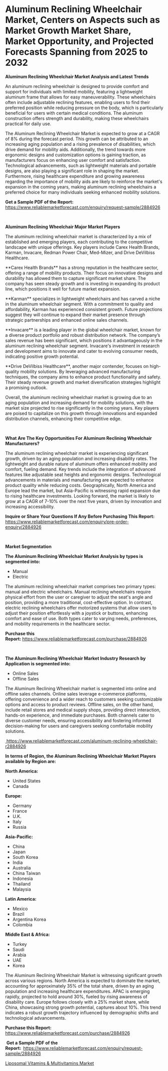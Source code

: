 <p><h1>Aluminum Reclining Wheelchair Market, Centers on Aspects such as Market Growth Market Share, Market Opportunity, and Projected Forecasts Spanning from 2025 to 2032</h1></p><p><strong>Aluminum Reclining Wheelchair Market Analysis and Latest Trends</strong></p>
<p><p>An aluminum reclining wheelchair is designed to provide comfort and support for individuals with limited mobility, featuring a lightweight aluminum frame that allows for easy maneuverability. These wheelchairs often include adjustable reclining features, enabling users to find their preferred position while reducing pressure on the body, which is particularly beneficial for users with certain medical conditions. The aluminum construction offers strength and durability, making these wheelchairs practical for daily use.</p><p>The Aluminum Reclining Wheelchair Market is expected to grow at a CAGR of 8% during the forecast period. This growth can be attributed to an increasing aging population and a rising prevalence of disabilities, which drive demand for mobility aids. Additionally, the trend towards more ergonomic designs and customization options is gaining traction, as manufacturers focus on enhancing user comfort and satisfaction. Technological advancements, such as lightweight materials and portable designs, are also playing a significant role in shaping the market. Furthermore, rising healthcare expenditure and growing awareness regarding the importance of mobility aids are likely to reinforce the market's expansion in the coming years, making aluminum reclining wheelchairs a preferred choice for many individuals seeking enhanced mobility solutions.</p></p>
<p><strong>Get a Sample PDF of the Report:&nbsp;</strong> <a href="https://www.reliablemarketforecast.com/enquiry/request-sample/2884926?utm_campaign=3370&utm_medium=2&utm_source=Github&utm_content=ia&utm_term=13032025&utm_id=aluminum-reclining-wheelchair">https://www.reliablemarketforecast.com/enquiry/request-sample/2884926</a></p>
<p>&nbsp;</p>
<p><strong>Aluminum Reclining Wheelchair Major Market Players</strong></p>
<p><p>The aluminum reclining wheelchair market is characterized by a mix of established and emerging players, each contributing to the competitive landscape with unique offerings. Key players include Carex Health Brands, Karman, Invacare, Redman Power Chair, Med-Mizer, and Drive DeVilbiss Healthcare.</p><p>**Carex Health Brands** has a strong reputation in the healthcare sector, offering a range of mobility products. Their focus on innovative designs and durability has allowed them to capture significant market share. The company has seen steady growth and is investing in expanding its product line, which positions it well for future market expansion.</p><p>**Karman** specializes in lightweight wheelchairs and has carved a niche in the aluminum wheelchair segment. With a commitment to quality and affordability, Karman has experienced consistent growth. Future projections suggest they will continue to expand their market presence through strategic partnerships and enhanced online sales channels.</p><p>**Invacare** is a leading player in the global wheelchair market, known for a diverse product portfolio and robust distribution network. The company’s sales revenue has been significant, which positions it advantageously in the aluminum reclining wheelchair segment. Invacare's investment in research and development aims to innovate and cater to evolving consumer needs, indicating positive growth potential.</p><p>**Drive DeVilbiss Healthcare**, another major contender, focuses on high-quality mobility solutions. By leveraging advanced manufacturing techniques, the company aims to enhance product functionality and safety. Their steady revenue growth and market diversification strategies highlight a promising outlook.</p><p>Overall, the aluminum reclining wheelchair market is growing due to an aging population and increasing demand for mobility solutions, with the market size projected to rise significantly in the coming years. Key players are poised to capitalize on this growth through innovations and expanded distribution channels, enhancing their competitive edge.</p></p>
<p>&nbsp;</p>
<p><strong>What Are The Key Opportunities For Aluminum Reclining Wheelchair Manufacturers?</strong></p>
<p><p>The aluminum reclining wheelchair market is experiencing significant growth, driven by an aging population and increasing disability rates. The lightweight and durable nature of aluminum offers enhanced mobility and comfort, fueling demand. Key trends include the integration of advanced features like adjustable seat heights and ergonomic designs. Technological advancements in materials and manufacturing are expected to enhance product quality while reducing costs. Geographically, North America and Europe lead the market, but Asia-Pacific is witnessing rapid expansion due to rising healthcare investments. Looking forward, the market is likely to grow at a CAGR of 7-10% over the next five years, driven by innovation and increasing accessibility.</p></p>
<p><strong>Inquire or Share Your Questions If Any Before Purchasing This Report:</strong> <a href="https://www.reliablemarketforecast.com/enquiry/pre-order-enquiry/2884926?utm_campaign=3370&utm_medium=2&utm_source=Github&utm_content=ia&utm_term=13032025&utm_id=aluminum-reclining-wheelchair">https://www.reliablemarketforecast.com/enquiry/pre-order-enquiry/2884926</a></p>
<p>&nbsp;</p>
<p><strong>Market Segmentation</strong></p>
<p><strong>The Aluminum Reclining Wheelchair Market Analysis by types is segmented into:</strong></p>
<p><ul><li>Manual</li><li>Electric</li></ul></p>
<p><p>The aluminum reclining wheelchair market comprises two primary types: manual and electric wheelchairs. Manual reclining wheelchairs require physical effort from the user or caregiver to adjust the seat's angle and position, providing a more traditional, cost-effective option. In contrast, electric reclining wheelchairs offer motorized systems that allow users to adjust their position effortlessly with a joystick or buttons, enhancing comfort and ease of use. Both types cater to varying needs, preferences, and mobility requirements in the healthcare sector.</p></p>
<p><strong>Purchase this Report:&nbsp;</strong><a href="https://www.reliablemarketforecast.com/purchase/2884926?utm_campaign=3370&utm_medium=2&utm_source=Github&utm_content=ia&utm_term=13032025&utm_id=aluminum-reclining-wheelchair">https://www.reliablemarketforecast.com/purchase/2884926</a></p>
<p>&nbsp;</p>
<p><strong>The Aluminum Reclining Wheelchair Market Industry Research by Application is segmented into:</strong></p>
<p><ul><li>Online Sales</li><li>Offline Sales</li></ul></p>
<p><p>The Aluminum Reclining Wheelchair market is segmented into online and offline sales channels. Online sales leverage e-commerce platforms, offering convenience and a wider reach to customers seeking customizable options and access to product reviews. Offline sales, on the other hand, include retail stores and medical supply shops, providing direct interaction, hands-on experience, and immediate purchases. Both channels cater to diverse customer needs, ensuring accessibility and fostering informed decision-making for users and caregivers seeking comfortable mobility solutions.</p></p>
<p><a href="https://www.reliablemarketforecast.com/aluminum-reclining-wheelchair-r2884926?utm_campaign=3370&utm_medium=2&utm_source=Github&utm_content=ia&utm_term=13032025&utm_id=aluminum-reclining-wheelchair">&nbsp;https://www.reliablemarketforecast.com/aluminum-reclining-wheelchair-r2884926</a></p>
<p><strong>In terms of Region, the Aluminum Reclining Wheelchair Market Players available by Region are:</strong></p>
<p>
    <p> <strong> North America: </strong>
        <ul>
            <li>United States</li>
            <li>Canada</li>
        </ul>
        </p> 
    <p> <strong> Europe: </strong>
        <ul>
            <li>Germany</li>
            <li>France</li>
            <li>U.K.</li>
            <li>Italy</li>
            <li>Russia</li>
        </ul>
        </p> 
    <p> <strong> Asia-Pacific: </strong>
        <ul>
            <li>China</li>
            <li>Japan</li>
            <li>South Korea</li>
            <li>India</li>
            <li>Australia</li>
            <li>China Taiwan</li>
            <li>Indonesia</li>
            <li>Thailand</li>
            <li>Malaysia</li>
        </ul>
        </p> 
    <p> <strong> Latin America: </strong>
        <ul>
            <li>Mexico</li>
            <li>Brazil</li>
            <li>Argentina Korea</li>
            <li>Colombia</li>
        </ul>
        </p> 
    <p> <strong> Middle East & Africa: </strong>
        <ul>
            <li>Turkey</li>
            <li>Saudi</li>
            <li>Arabia</li>
            <li>UAE</li>
            <li>Korea</li>
        </ul>
    </p>
    </p>
<p><p>The Aluminum Reclining Wheelchair Market is witnessing significant growth across various regions. North America is expected to dominate the market, accounting for approximately 35% of the total share, driven by an aging population and increasing healthcare expenditures. APAC is emerging rapidly, projected to hold around 30%, fueled by rising awareness of disability care. Europe follows closely with a 25% market share, while China, showcasing strong growth potential, captures about 10%. This trend indicates a robust growth trajectory influenced by demographic shifts and technological advancements.</p></p>
<p><strong>Purchase this Report: </strong><a href="https://www.reliablemarketforecast.com/purchase/2884926?utm_campaign=3370&utm_medium=2&utm_source=Github&utm_content=ia&utm_term=13032025&utm_id=aluminum-reclining-wheelchair">https://www.reliablemarketforecast.com/purchase/2884926</a></p>
<p>&nbsp;<strong>Get a Sample PDF of the Report:&nbsp;&nbsp;</strong><a href="https://www.reliablemarketforecast.com/enquiry/request-sample/2884926?utm_campaign=3370&utm_medium=2&utm_source=Github&utm_content=ia&utm_term=13032025&utm_id=aluminum-reclining-wheelchair">https://www.reliablemarketforecast.com/enquiry/request-sample/2884926</a></p>
<p><strong></strong></p>
<p><p><a href="https://github.com/rrosasdaunas/Market-Research-Report-List-1/blob/main/liposomal-vitamins-multivitamins-market.md?utm_campaign=3370&utm_medium=2&utm_source=Github&utm_content=ia&utm_term=13032025&utm_id=aluminum-reclining-wheelchair">Liposomal Vitamins & Multivitamins Market</a></p></p>